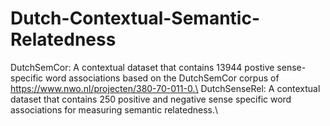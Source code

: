 # Dutch-Contextual-Semantic-Relatedness

DutchSemCor: A contextual dataset that contains 13944 postive sense-specific word associations based on the DutchSemCor corpus of https://www.nwo.nl/projecten/380-70-011-0.\
DutchSenseRel: A contextual dataset that contains 250 positive and negative sense specific word associations for measuring semantic relatedness.\
